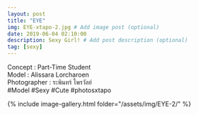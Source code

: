 ```yaml
---
layout: post
title: "EYE"
img: EYE-xtapo-2.jpg # Add image post (optional)
date: 2019-06-04 02:10:00
description: Sexy Girl! # Add post description (optional)
tag: [sexy]
---
```

Concept : Part-Time Student    
Model : Alissara Lorcharoen    
Photographer : ระพินทร์ ไพรวัลย์    
#Model #Sexy #Cute #photosxtapo

{% include image-gallery.html folder="/assets/img/EYE-2/" %}
